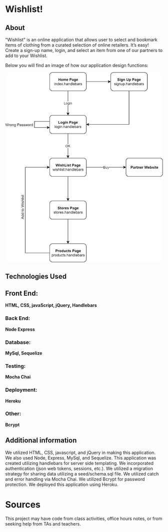 # Wishlist!



## About
"Wishlist" is an online application that allows user to select and bookmark items of clothing from a curated selection of online retailers. It’s easy! Create a sign-up name, login, and select an item from one of our partners to add to your Wishlist. 

Below you will find an image of how our application design functions:

![alt text](pageflow.jpg)
 


##  Technologies Used

## Front End: 
**HTML, CSS, javaScript, jQuery, Handlebars**

### Back End: 
**Node Express**

### Database: 
**MySql, Sequelize** 

### Testing: 
**Mocha Chai**

### Deployment: 
**Heroku**

### Other: 
**Bcrypt**


## Additional information

We utilized HTML, CSS, javascript, and jQuery in making this application. We also used Node, Express, MySql, and Sequelize. This application was created utilizing handlebars for server side templating. We incorporated authentication (json web tokens, sessions, etc.). We utilized a migration strategy for sharing data utilizing a seed/schema.sql file. We utilized catch and error handling via Mocha Chai. We utilized Bcrypt for password protection. We deployed this application using Heroku. 

# Sources

This project may have code from class activities, office hours notes, or from seeking help from TAs and teachers.
